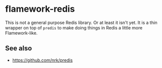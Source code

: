 # flamework-redis

This is not a general purpose Redis library. Or at least it isn't yet. It is a thin wrapper on top of `predis` to make doing things in Redis a little more Flamework-like.

## See also

* https://github.com/nrk/predis

